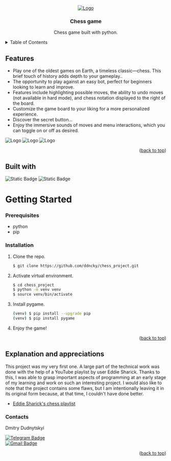 <div align="center">
  <a href="https://https://github.com/ddncky/chess_project">
    <img src="https://github.com/ddncky/chess_project/assets/131533545/97b70cd8-92f3-4c88-b0fc-bc2e33338295" alt="Logo">
  </a>

<h3 align="center">Chess game</h3>

  <p align="center">
    Chess game built with python.
    <br />
  </p>
</div>


<details>
  <summary>Table of Contents</summary>
  <ol>
    <li>
      <a href="#features">Features</a>
    </li>
    <li>
      <a href="#built-with">Built with</a>
    </li>
    <li>
      <a href="#explanation-and-appreciations">Explanation and appreciations</a>
    </li>
    <li>
      <a href="#contacts">Contacts</a>
    </li>
  </ol>
</details>

## Features
- Play one of the oldest games on Earth, a timeless classic—chess. This brief touch of history adds depth to your gameplay..
- The opportunity to play against an easy bot, perfect for beginners looking to learn and improve.
- Features include highlighting possible moves, the ability to undo moves (not available in hard mode), and chess notation displayed to the right of the board.
- Customize the game board to your liking for a more personalized experience.
- Discover the secret button...
- Enjoy the immersive sounds of moves and menu interactions, which you can toggle on or off as desired.
<img src="https://github.com/ddncky/chess_project/assets/131533545/4a2efb8c-b472-438c-a300-59d3e258a1b4" alt="Logo">
<img src="https://github.com/ddncky/chess_project/assets/131533545/2c1fbc49-1363-40bf-851e-0ec712618487" alt="Logo">
<img src="https://github.com/ddncky/chess_project/assets/131533545/fbf83486-52a2-4710-9359-4efefefc8d27" alt="Logo">
<p align="right">(<a href="#features">back to top</a>)</p>

## Built with
![Static Badge](https://img.shields.io/badge/python-3.10-blue)
![Static Badge](https://img.shields.io/badge/pygame-2.3.0-blue)
<br>

# Getting Started
### Prerequisites

* python
* pip

### Installation

1. Clone the repo.
   ```sh
   $ git clone https://github.com/ddncky/chess_project.git
   ```
2. Activate virtual environment.
   ```sh
   $ cd chess_project
   $ python -m venv venv
   $ source venv/bin/activate
3. Install pygame.
    ```sh
   (venv) $ pip install --upgrade pip
   (venv) $ pip install pygame
   
   ```
4. Enjoy the game!
<p align="right">(<a href="#features">back to top</a>)</p>


## Explanation and appreciations
This project was my very first one. A large part of the technical work was done with the help of a YouTube playlist by user Eddie Sharick. Thanks to this, I was able to grasp important aspects of programming at an early stage of my learning and work on such an interesting project. I would also like to note that the project contains some flaws, but I am intentionally leaving it in its original form because, at that time, I couldn't have done better.

- [Eddie Sharick's chess playlist](https://www.youtube.com/watch?v=EnYui0e73Rs&list=PLBwF487qi8MGU81nDGaeNE1EnNEPYWKY_&ab_channel=EddieSharick)

### Contacts

Dmitry Dudnytskyi

[![Telegram Badge](https://img.shields.io/badge/-ddncky-blue?style=social&logo=telegram&link=https://t.me/ddncky)](https://t.me/ddncky)<br>
[![Gmail Badge](https://img.shields.io/badge/-montekristo705@gmail.com-c14438?style=flat&logo=Gmail&logoColor=white&link=mailto:montekristo705@gmail.com)](mailto:montekristo705@gmail.com)

<p align='left'>
<p align="right">(<a href="#features">back to top</a>)</p>


